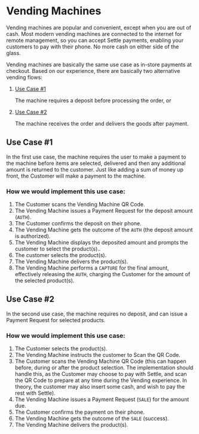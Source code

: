 # Vending Machines

Vending machines are popular and convenient, except when you are out of cash. Most modern vending machines are connected to the internet for remote management, so you can accept Settle payments, enabling your customers to pay with their phone. No more cash on either side of the glass.

Vending machines are basically the same use case as in-store payments at checkout. Based on our experience, there are basically two alternative vending flows:

1. [Use Case #1](#use-case-1)
    
    The machine requires a deposit before processing the order, or

2. [Use Case #2](#use-case-2)

    The machine receives the order and delivers the goods after payment. 


## Use Case #1

In the first use case, the machine requires the user to make a payment to the machine before items are selected, delivered and then any additional amount is returned to the customer. Just like adding a sum of money up front, the Customer will make a payment to the machine.

### How we would implement this use case:

1. The Customer scans the Vending Machine QR Code.
2. The Vending Machine issues a Payment Request for the deposit amount (`AUTH`).
3. The Customer confirms the deposit on their phone.
4. The Vending Machine gets the outcome of the `AUTH` (the deposit amount is authorized).
5. The Vending Machine displays the deposited amount and prompts the customer to select the product(s)..
6. The customer selects the product(s).
7. The Vending Machine delivers the product(s).
8. The Vending Machine performs a `CAPTURE` for the final amount, effectively releasing the `AUTH`, charging the Customer for the amount of the selected product(s).


## Use Case #2

In the second use case, the machine requires no deposit, and can issue a Payment Request for selected products.

### How we would implement this use case:

1. The Customer selects the product(s).
2. The Vending Machine instructs the customer to Scan the QR Code.
3. The Customer scans the Vending Machine QR Code (this can happen before, during or after the product selection. The implementation should handle this, as the Customer may choose to pay with Settle, and scan the QR Code to prepare at any time during the Vending experience. In theory, the customer may also insert some cash, and wish to pay the rest with Settle).
4. The Vending Machine issues a Payment Request (`SALE`) for the amount due.
5. The Customer confirms the payment on their phone.
6. The Vending Machine gets the outcome of the `SALE` (success).
7. The Vending Machine delivers the product(s).